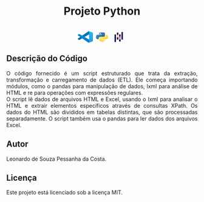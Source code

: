 <h1 align="center"> Projeto Python </h1>
<div dir="auto" align="center">
  <br>
  <a target="_blank" rel="noopener noreferrer nofollow" href="https://raw.githubusercontent.com/devicons/devicon/master/icons/vscode/vscode-original.svg"><img align="center" alt="VSCode" height="30" width="40" src="https://raw.githubusercontent.com/devicons/devicon/master/icons/vscode/vscode-original.svg" style="max-width: 100%;"></a>
  <a target="_blank" rel="noopener noreferrer nofollow" href="https://raw.githubusercontent.com/devicons/devicon/master/icons/python/python-original.svg"><img align="center" alt="Python" height="30" width="40" src="https://raw.githubusercontent.com/devicons/devicon/master/icons/python/python-original.svg" style="max-width: 100%;"></a>
  <a target="_blank" rel="noopener noreferrer nofollow" href="https://raw.githubusercontent.com/devicons/devicon/master/icons/pandas/pandas-original.svg"><img align="center" alt="Pandas" height="30" width="40" src="https://raw.githubusercontent.com/devicons/devicon/master/icons/pandas/pandas-original.svg" style="max-width: 100%;"></a>
</br>
</div>

## Descrição do Código
<p align="justify">
O código fornecido é um script estruturado que trata da extração, transformação e carregamento de dados (ETL). Ele começa importando módulos, como o pandas para manipulação de dados, lxml para análise de HTML e re para operações com expressões regulares.
<br>
O script lê dados de arquivos HTML e Excel, usando o lxml para analisar o HTML e extrair elementos específicos através de consultas XPath. Os dados do HTML são divididos em tabelas distintas, que são processadas separadamente. O script também usa o pandas para ler dados dos arquivos Excel.
</p>

## Autor
<p align="justify"> Leonardo de Souza Pessanha da Costa.
</p>

## Licença
<p align="justify"> Este projeto está licenciado sob a licença MIT.
</p>
